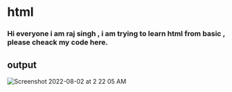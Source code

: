 # html

### Hi everyone i am raj singh , i am trying to learn html from basic , please cheack my code here.

## output

![Screenshot 2022-08-02 at 2 22 05 AM](https://user-images.githubusercontent.com/110383288/182298295-48d60cc3-60c2-4695-8ee5-bbab5126d07d.png)
